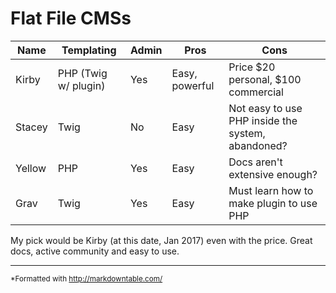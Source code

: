 # Flat File CMSs

| Name   | Templating           | Admin       | Pros           | Cons                                              |
|--------|----------------------|-------------|----------------|---------------------------------------------------|
| Kirby  | PHP (Twig w/ plugin) | Yes         | Easy, powerful | Price $20 personal, $100 commercial               |
| Stacey | Twig                 | No          | Easy           | Not easy to use PHP inside the system, abandoned? |
| Yellow | PHP                  | Yes         | Easy           | Docs aren't extensive enough?                     |
| Grav   | Twig                 | Yes         | Easy           | Must learn how to make plugin to use PHP          |


My pick would be Kirby (at this date, Jan 2017) even with the price. Great docs, active community and easy to use.

----

<small>*Formatted with http://markdowntable.com/</small>
